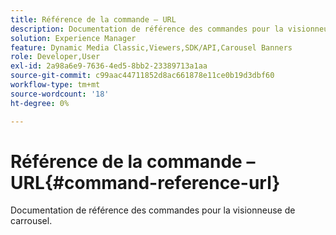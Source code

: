 ```yaml
---
title: Référence de la commande – URL
description: Documentation de référence des commandes pour la visionneuse de carrousel.
solution: Experience Manager
feature: Dynamic Media Classic,Viewers,SDK/API,Carousel Banners
role: Developer,User
exl-id: 2a98a6e9-7636-4ed5-8bb2-23389713a1aa
source-git-commit: c99aac44711852d8ac661878e11ce0b19d3dbf60
workflow-type: tm+mt
source-wordcount: '18'
ht-degree: 0%

---
```


# Référence de la commande – URL{#command-reference-url}

Documentation de référence des commandes pour la visionneuse de carrousel.
